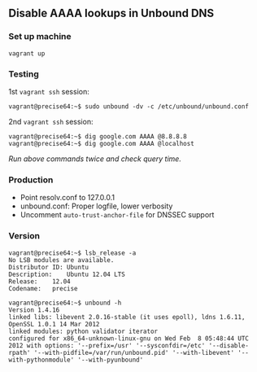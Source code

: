Disable AAAA lookups in Unbound DNS
--------------------

### Set up machine

	vagrant up


### Testing

1st `vagrant ssh` session:

	vagrant@precise64:~$ sudo unbound -dv -c /etc/unbound/unbound.conf


2nd `vagrant ssh` session:

	vagrant@precise64:~$ dig google.com AAAA @8.8.8.8
	vagrant@precise64:~$ dig google.com AAAA @localhost

*Run above commands twice and check query time.*


### Production
 - Point resolv.conf to 127.0.0.1
 - unbound.conf: Proper logfile, lower verbosity
 - Uncomment `auto-trust-anchor-file` for DNSSEC support


### Version

	vagrant@precise64:~$ lsb_release -a
	No LSB modules are available.
	Distributor ID:	Ubuntu
	Description:	Ubuntu 12.04 LTS
	Release:	12.04
	Codename:	precise
	
	vagrant@precise64:~$ unbound -h
	Version 1.4.16
	linked libs: libevent 2.0.16-stable (it uses epoll), ldns 1.6.11, OpenSSL 1.0.1 14 Mar 2012
	linked modules: python validator iterator
	configured for x86_64-unknown-linux-gnu on Wed Feb  8 05:48:44 UTC 2012 with options: '--prefix=/usr' '--sysconfdir=/etc' '--disable-rpath' '--with-pidfile=/var/run/unbound.pid' '--with-libevent' '--with-pythonmodule' '--with-pyunbound'
